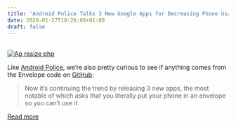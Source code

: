 ```yaml
---
title: 'Android Police Talks 3 New Google Apps for Decreasing Phone Usage'
date: 2020-01-27T10:26:00+01:00
draft: false
---
```


[  
![Ap resize php](https://cdn-blog.adafruit.com/uploads/2020/01/ap_resize.php_.png "ap_resize.php.png")](https://www.androidpolice.com/2020/01/21/google-releases-3-new-experimental-apps-to-help-cut-down-your-phone-usage/)

Like [Android Police](https://www.androidpolice.com/2020/01/21/google-releases-3-new-experimental-apps-to-help-cut-down-your-phone-usage/), we’re also pretty curious to see if anything comes from the Envelope code on [GitHub](https://github.com/specialprojects-experiments/envelope):

> Now it’s continuing the trend by releasing 3 new apps, the most notable of which asks that you literally put your phone in an envelope so you can’t use it.

[Read more](https://www.androidpolice.com/2020/01/21/google-releases-3-new-experimental-apps-to-help-cut-down-your-phone-usage/)